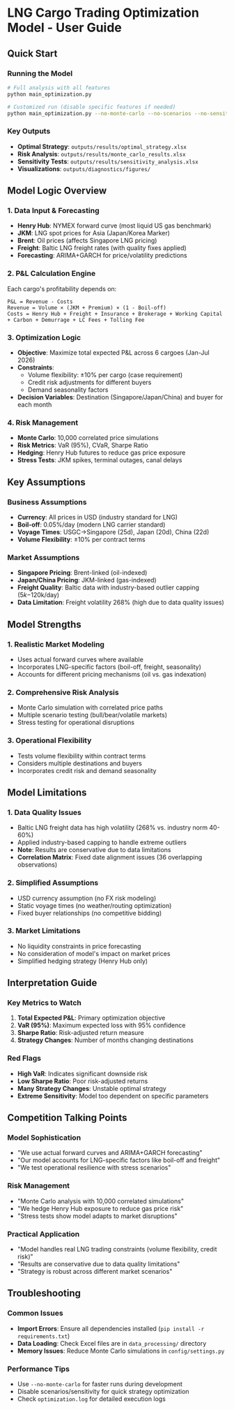 # LNG Cargo Trading Optimization Model - User Guide

## Quick Start

### Running the Model
```bash
# Full analysis with all features
python main_optimization.py

# Customized run (disable specific features if needed)
python main_optimization.py --no-monte-carlo --no-scenarios --no-sensitivity
```

### Key Outputs
- **Optimal Strategy**: `outputs/results/optimal_strategy.xlsx`
- **Risk Analysis**: `outputs/results/monte_carlo_results.xlsx`
- **Sensitivity Tests**: `outputs/results/sensitivity_analysis.xlsx`
- **Visualizations**: `outputs/diagnostics/figures/`

## Model Logic Overview

### 1. **Data Input & Forecasting**
- **Henry Hub**: NYMEX forward curve (most liquid US gas benchmark)
- **JKM**: LNG spot prices for Asia (Japan/Korea Marker)
- **Brent**: Oil prices (affects Singapore LNG pricing)
- **Freight**: Baltic LNG freight rates (with quality fixes applied)
- **Forecasting**: ARIMA+GARCH for price/volatility predictions

### 2. **P&L Calculation Engine**
Each cargo's profitability depends on:
```
P&L = Revenue - Costs
Revenue = Volume × (JKM + Premium) × (1 - Boil-off)
Costs = Henry Hub + Freight + Insurance + Brokerage + Working Capital + Carbon + Demurrage + LC Fees + Tolling Fee
```

### 3. **Optimization Logic**
- **Objective**: Maximize total expected P&L across 6 cargoes (Jan-Jul 2026)
- **Constraints**: 
  - Volume flexibility: ±10% per cargo (case requirement)
  - Credit risk adjustments for different buyers
  - Demand seasonality factors
- **Decision Variables**: Destination (Singapore/Japan/China) and buyer for each month

### 4. **Risk Management**
- **Monte Carlo**: 10,000 correlated price simulations
- **Risk Metrics**: VaR (95%), CVaR, Sharpe Ratio
- **Hedging**: Henry Hub futures to reduce gas price exposure
- **Stress Tests**: JKM spikes, terminal outages, canal delays

## Key Assumptions

### Business Assumptions
- **Currency**: All prices in USD (industry standard for LNG)
- **Boil-off**: 0.05%/day (modern LNG carrier standard)
- **Voyage Times**: USGC→Singapore (25d), Japan (20d), China (22d)
- **Volume Flexibility**: ±10% per contract terms

### Market Assumptions
- **Singapore Pricing**: Brent-linked (oil-indexed)
- **Japan/China Pricing**: JKM-linked (gas-indexed)
- **Freight Quality**: Baltic data with industry-based outlier capping ($5k-$120k/day)
- **Data Limitation**: Freight volatility 268% (high due to data quality issues)

## Model Strengths

### 1. **Realistic Market Modeling**
- Uses actual forward curves where available
- Incorporates LNG-specific factors (boil-off, freight, seasonality)
- Accounts for different pricing mechanisms (oil vs. gas indexation)

### 2. **Comprehensive Risk Analysis**
- Monte Carlo simulation with correlated price paths
- Multiple scenario testing (bull/bear/volatile markets)
- Stress testing for operational disruptions

### 3. **Operational Flexibility**
- Tests volume flexibility within contract terms
- Considers multiple destinations and buyers
- Incorporates credit risk and demand seasonality

## Model Limitations

### 1. **Data Quality Issues**
- Baltic LNG freight data has high volatility (268% vs. industry norm 40-60%)
- Applied industry-based capping to handle extreme outliers
- **Note**: Results are conservative due to data limitations
- **Correlation Matrix**: Fixed date alignment issues (36 overlapping observations)

### 2. **Simplified Assumptions**
- USD currency assumption (no FX risk modeling)
- Static voyage times (no weather/routing optimization)
- Fixed buyer relationships (no competitive bidding)

### 3. **Market Limitations**
- No liquidity constraints in price forecasting
- No consideration of model's impact on market prices
- Simplified hedging strategy (Henry Hub only)

## Interpretation Guide

### Key Metrics to Watch
1. **Total Expected P&L**: Primary optimization objective
2. **VaR (95%)**: Maximum expected loss with 95% confidence
3. **Sharpe Ratio**: Risk-adjusted return measure
4. **Strategy Changes**: Number of months changing destinations

### Red Flags
- **High VaR**: Indicates significant downside risk
- **Low Sharpe Ratio**: Poor risk-adjusted returns
- **Many Strategy Changes**: Unstable optimal strategy
- **Extreme Sensitivity**: Model too dependent on specific parameters

## Competition Talking Points

### Model Sophistication
- "We use actual forward curves and ARIMA+GARCH forecasting"
- "Our model accounts for LNG-specific factors like boil-off and freight"
- "We test operational resilience with stress scenarios"

### Risk Management
- "Monte Carlo analysis with 10,000 correlated simulations"
- "We hedge Henry Hub exposure to reduce gas price risk"
- "Stress tests show model adapts to market disruptions"

### Practical Application
- "Model handles real LNG trading constraints (volume flexibility, credit risk)"
- "Results are conservative due to data quality limitations"
- "Strategy is robust across different market scenarios"

## Troubleshooting

### Common Issues
- **Import Errors**: Ensure all dependencies installed (`pip install -r requirements.txt`)
- **Data Loading**: Check Excel files are in `data_processing/` directory
- **Memory Issues**: Reduce Monte Carlo simulations in `config/settings.py`

### Performance Tips
- Use `--no-monte-carlo` for faster runs during development
- Disable scenarios/sensitivity for quick strategy optimization
- Check `optimization.log` for detailed execution logs
